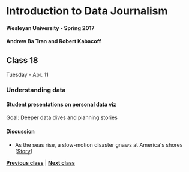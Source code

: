 # Introduction to Data Journalism
  
#### Wesleyan University - Spring 2017
  
**Andrew Ba Tran and Robert Kabacoff**
  
## Class 18
Tuesday - Apr. 11
                             
### Understanding data
                             
#### Student presentations on personal data viz
                             
Goal: Deeper data dives and planning stories
                             
#### Discussion

    
* As the seas rise, a slow-motion disaster gnaws at America's shores [[Story](http://www.reuters.com/investigates/special-report/waters-edge-the-crisis-of-rising-sea-levels/)]

                   
**[Previous class](class17.md)** | **[Next class](class19.md)**
